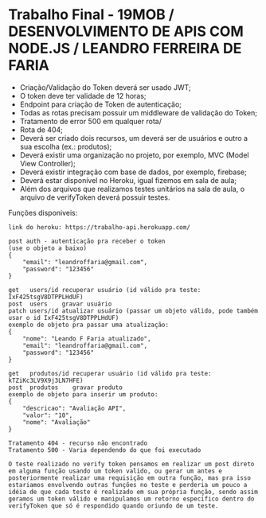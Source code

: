 # Trabalho Final - 19MOB / DESENVOLVIMENTO DE APIS COM NODE.JS / LEANDRO FERREIRA DE FARIA

- Criação/Validação do Token deverá ser usado JWT;
- O token deve ter validade de 12 horas;
- Endpoint para criação de Token de autenticação;
- Todas as rotas precisam possuir um middleware de validação do Token;
- Tratamento de error 500 em qualquer rota/
- Rota de 404;
- Deverá ser criado dois recursos, um deverá ser de usuários e outro a sua escolha (ex.: produtos);
- Deverá existir uma organização no projeto, por exemplo, MVC (Model View Controller);
- Deverá existir integração com base de dados, por exemplo, firebase;
- Deverá estar disponível no Heroku, igual fizemos em sala de aula;
- Além dos arquivos que realizamos testes unitários na sala de aula, o arquivo de verifyToken deverá possuir testes.

Funções disponiveis:

    link do heroku: https://trabalho-api.herokuapp.com/
    
    post auth - autenticação pra receber o token
    (use o objeto a baixo)
    {
        "email": "leandroffaria@gmail.com",
        "password": "123456"
    }

    get   users/id recuperar usuário (id válido pra teste: IxF425tsgV8DTPPLHdUF)
    post  users    gravar usuário
    patch users/id atualizar usuário (passar um objeto válido, pode também usar o id IxF425tsgV8DTPPLHdUF)
    exemplo de objeto pra passar uma atualização:
    {
        "nome": "Leando F Faria atualizado",
        "email": "leandroffaria@gmail.com",
        "password": "123456"
    }

    get   produtos/id recuperar usuário (id válido pra teste: kTZiKc3LV9X9j3LN7HFE)
    post  produtos    gravar produto
    exemplo de objeto para inserir um produto:
    {
        "descricao": "Avaliação API",
        "valor": "10",
        "nome": "Avaliação"
    }

    Tratamento 404 - recurso não encontrado
    Tratamento 500 - Varia dependendo do que foi executado
    
    O teste realizado no verify token pensamos em realizar um post direto em alguma função usando um token valido, ou gerar um antes e posteriormente realizar uma requisição em outra função, mas pra isso estariamos envolvendo outras funções no teste e perderia um pouco a idéia de que cada teste é realizado em sua própria função, sendo assim geramos um token válido e manipulamos um retorno especifico dentro do verifyToken que só é respondido quando oriundo de um teste.
